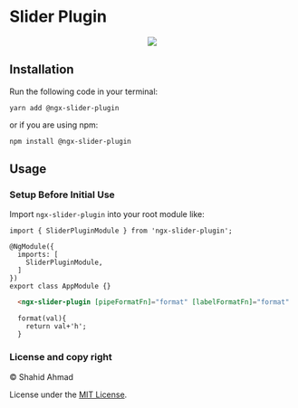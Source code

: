 # Slider Plugin


<p align="center">
  <a href="https://twitter.com/__bangash"><img src="https://img.shields.io/twitter/follow/__bangash.svg?label=Follow"/></a>
</p>



## Installation

Run the following code in your terminal:

```
yarn add @ngx-slider-plugin
```

or if you are using npm:

```
npm install @ngx-slider-plugin
```

## Usage

### Setup Before Initial Use

Import `ngx-slider-plugin` into your root module like:

```TS
import { SliderPluginModule } from 'ngx-slider-plugin';

@NgModule({
  imports: [
    SliderPluginModule,
  ]
})
export class AppModule {}
```

```html
  <ngx-slider-plugin [pipeFormatFn]="format" [labelFormatFn]="format"  [step]="step" [min]="min" [max]="max" [formControl]="dates" [margin]="margin"></ngx-slider-plugin>
```

```TS
  format(val){
    return val+'h';
  }
```

### License and copy right
&copy; Shahid Ahmad

License under the [MIT License](LICENSE).
